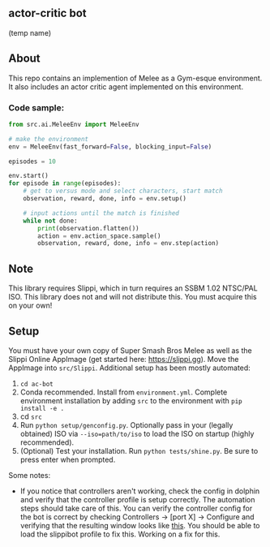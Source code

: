 actor-critic bot
---
(temp name)

## About
This repo contains an implemention of Melee as a Gym-esque environment. It also includes an actor critic agent implemented on this environment. 

### Code sample: 
```python
from src.ai.MeleeEnv import MeleeEnv

# make the environment
env = MeleeEnv(fast_forward=False, blocking_input=False) 

episodes = 10 

env.start()
for episode in range(episodes):
    # get to versus mode and select characters, start match
    observation, reward, done, info = env.setup()

    # input actions until the match is finished
    while not done:
        print(observation.flatten())
        action = env.action_space.sample()
        observation, reward, done, info = env.step(action)

```

## Note
This library requires Slippi, which in turn requires an SSBM 1.02 NTSC/PAL ISO. This library does not and will not distribute this. You must acquire this on your own!

## Setup
You must have your own copy of Super Smash Bros Melee as well as the Slippi Online AppImage (get started here: https://slippi.gg). Move the AppImage into `src/Slippi`. Additional setup has been mostly automated: 
1. `cd ac-bot`
2. Conda recommended. Install from `environment.yml`. Complete environment installation by adding `src` to the environment with `pip install -e .`
3. cd `src`
4. Run `python setup/genconfig.py`. Optionally pass in your (legally obtained) ISO via `--iso=path/to/iso` to load the ISO on startup (highly recommended). 
5. (Optional) Test your installation. Run `python tests/shine.py`. Be sure to press enter when prompted. 


Some notes:
* If you notice that controllers aren't working, check the config in dolphin and verify that the controller profile is setup correctly. The automation steps should take care of this. You can verify the controller config for the bot is correct by checking Controllers -> [port X] -> Configure and verifying that the resulting window looks like [this](https://user-images.githubusercontent.com/609563/86555862-7dd45d80-bf06-11ea-8d7e-e4d8007f66a3.png). You should be able to load the slippibot profile to fix this. Working on a fix for this. 


